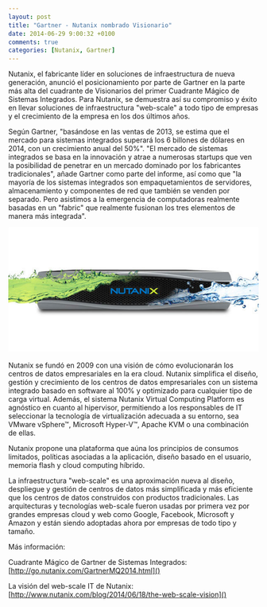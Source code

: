 ```yaml
---
layout: post
title: "Gartner - Nutanix nombrado Visionario"
date: 2014-06-29 9:00:32 +0100
comments: true
categories: [Nutanix, Gartner] 
---
```


Nutanix, el fabricante líder en soluciones de infraestructura de nueva generación, anunció el posicionamiento por parte de Gartner en la parte más alta del cuadrante de Visionarios del primer Cuadrante Mágico de Sistemas Integrados. Para Nutanix, se demuestra así su compromiso y éxito en llevar soluciones de infraestructura "web-scale" a todo tipo de empresas y el crecimiento de la empresa en los dos últimos años.

<!-- MORE -->
 
Según Gartner, "basándose en las ventas de 2013, se estima que el mercado para sistemas integrados superará los 6 billones de dólares en 2014, con un crecimiento anual del 50%". "El mercado de sistemas integrados se basa en la innovación y atrae a numerosas startups que ven la posibilidad de penetrar en un mercado dominado por los fabricantes tradicionales", añade Gartner como parte del informe, así como que "la mayoría de los sistemas integrados son empaquetamientos de servidores, almacenamiento y componentes de red que también se venden por separado. Pero asistimos a la emergencia de computadoras realmente basadas en un "fabric" que realmente fusionan los tres elementos de manera más integrada".

![nutanixwave](/images/blog/nutanix-wave.jpg)

Nutanix se fundó en 2009 con una visión de cómo evolucionarán los centros de datos empresariales en la era cloud. Nutanix simplifica el diseño, gestión y crecimiento de los centros de datos empresariales con un sistema integrado basado en software al 100% y optimizado para cualquier tipo de carga virtual. Además, el sistema Nutanix Virtual Computing Platform es agnóstico en cuanto al hipervisor, permitiendo a los responsables de IT seleccionar la tecnología de virtualización adecuada a su entorno, sea VMware vSphere™, Microsoft Hyper-V™, Apache KVM o una combinación de ellas.

Nutanix propone una plataforma que aúna los principios de consumos limitados, políticas asociadas a la aplicación, diseño basado en el usuario, memoria flash y cloud computing híbrido.

La infraestructura "web-scale" es una aproximación nueva al diseño, despliegue y gestión de centros de datos más simplificada y más eficiente que los centros de datos construidos con productos tradicionales. Las arquitecturas y tecnologías web-scale fueron usadas por primera vez por grandes empresas cloud y web como Google, Facebook, Microsoft y Amazon y están siendo adoptadas ahora por empresas de todo tipo y tamaño.

Más información:

Cuadrante Mágico de Gartner de Sistemas Integrados:
[http://go.nutanix.com/GartnerMQ2014.html]()

La visión del web-scale IT de Nutanix:
[http://www.nutanix.com/blog/2014/06/18/the-web-scale-vision]()


